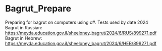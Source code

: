# Bagrut_Prepare
Preparing for bagrut on computers using c#. Tests used by date 2024
Bagrut in Russian: https://meyda.education.gov.il/sheeloney_bagrut/2024/6/RUS/899271.pdf
Bagrut in Hebrew: https://meyda.education.gov.il/sheeloney_bagrut/2024/6/HEB/899271.pdf
